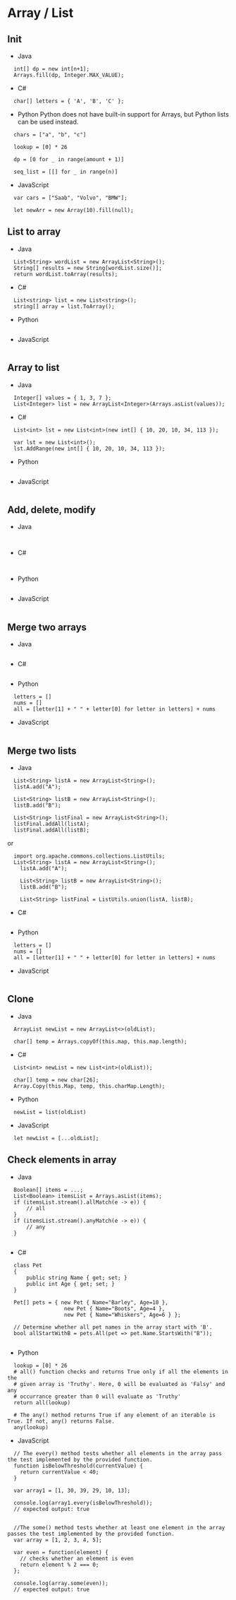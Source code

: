 # Array / List

## Init
- Java
```
  int[] dp = new int[n+1];
  Arrays.fill(dp, Integer.MAX_VALUE);
```
- C#
```
  char[] letters = { 'A', 'B', 'C' };
```

- Python
Python does not have built-in support for Arrays, but Python lists can be used instead.
```
  chars = ["a", "b", "c"]

  lookup = [0] * 26

  dp = [0 for _ in range(amount + 1)]   

  seq_list = [[] for _ in range(n)]

```
- JavaScript
```
  var cars = ["Saab", "Volvo", "BMW"];

  let newArr = new Array(10).fill(null);    
```


## List to array
- Java
```
  List<String> wordList = new ArrayList<String>();
  String[] results = new String[wordList.size()];
  return wordList.toArray(results);

```
- C#
```
  List<string> list = new List<string>();  
  string[] array = list.ToArray();

```

- Python
```
```
- JavaScript
```
```

## Array to list
- Java
```
  Integer[] values = { 1, 3, 7 };
  List<Integer> list = new ArrayList<Integer>(Arrays.asList(values));

```
- C#
```
  List<int> lst = new List<int>(new int[] { 10, 20, 10, 34, 113 });
```
```
  var lst = new List<int>();
  lst.AddRange(new int[] { 10, 20, 10, 34, 113 });
```

- Python
```
```
- JavaScript
```
```

## Add, delete, modify
- Java
```
  
```
- C#
```
  
```

- Python
```
```
- JavaScript
```
```

## Merge two arrays 
- Java
```

```
- C#
```  

```
- Python
```
  letters = []
  nums = []
  all = [letter[1] + " " + letter[0] for letter in letters] + nums
```
- JavaScript
```
```
## Merge two lists 
- Java
```
  List<String> listA = new ArrayList<String>();
  listA.add("A");

  List<String> listB = new ArrayList<String>();
  listB.add("B");

  List<String> listFinal = new ArrayList<String>();
  listFinal.addAll(listA);
  listFinal.addAll(listB);
```
or
```
  import org.apache.commons.collections.ListUtils;
  List<String> listA = new ArrayList<String>();
	listA.add("A");
		
	List<String> listB = new ArrayList<String>();
	listB.add("B");

	List<String> listFinal = ListUtils.union(listA, listB);
```

- C#
```  

```
- Python
```
  letters = []
  nums = []
  all = [letter[1] + " " + letter[0] for letter in letters] + nums
```
- JavaScript
```
```


## Clone
- Java
```
  ArrayList newList = new ArrayList<>(oldList);

  char[] temp = Arrays.copyOf(this.map, this.map.length); 
```

- C#
```  
  List<int> newList = new List<int>(oldList));

  char[] temp = new char[26];
  Array.Copy(this.Map, temp, this.charMap.Length);

```
- Python
```
  newList = list(oldList)
```
- JavaScript
```
  let newList = [...oldList];
```


## Check elements in array
- Java
```
  Boolean[] items = ...;
  List<Boolean> itemsList = Arrays.asList(items);
  if (itemsList.stream().allMatch(e -> e)) {
      // all
  }
  if (itemsList.stream().anyMatch(e -> e)) {
      // any
  }
  
```

- C#
```  
  class Pet
  {
      public string Name { get; set; }
      public int Age { get; set; }
  }

  Pet[] pets = { new Pet { Name="Barley", Age=10 },
                  new Pet { Name="Boots", Age=4 },
                  new Pet { Name="Whiskers", Age=6 } };

  // Determine whether all pet names in the array start with 'B'.
  bool allStartWithB = pets.All(pet => pet.Name.StartsWith("B"));


```
- Python
```
  lookup = [0] * 26
  # all() function checks and returns True only if all the elements in the 
  # given array is 'Truthy'. Here, 0 will be evaluated as 'Falsy' and any
  # occurrance greater than 0 will evaluate as 'Truthy'
  return all(lookup)

  # The any() method returns True if any element of an iterable is True. If not, any() returns False.
  any(lookup)
```
- JavaScript
```
  // The every() method tests whether all elements in the array pass the test implemented by the provided function.
  function isBelowThreshold(currentValue) {
    return currentValue < 40;
  }

  var array1 = [1, 30, 39, 29, 10, 13];

  console.log(array1.every(isBelowThreshold));
  // expected output: true


  //The some() method tests whether at least one element in the array passes the test implemented by the provided function.
  var array = [1, 2, 3, 4, 5];

  var even = function(element) {
    // checks whether an element is even
    return element % 2 === 0;
  };

  console.log(array.some(even));
  // expected output: true



```